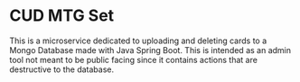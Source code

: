 # CUD MTG Set

This is a microservice dedicated to uploading and deleting cards to a Mongo Database made with Java Spring Boot. This is intended as an admin tool not meant to be public facing since it contains actions that are destructive to the database.
